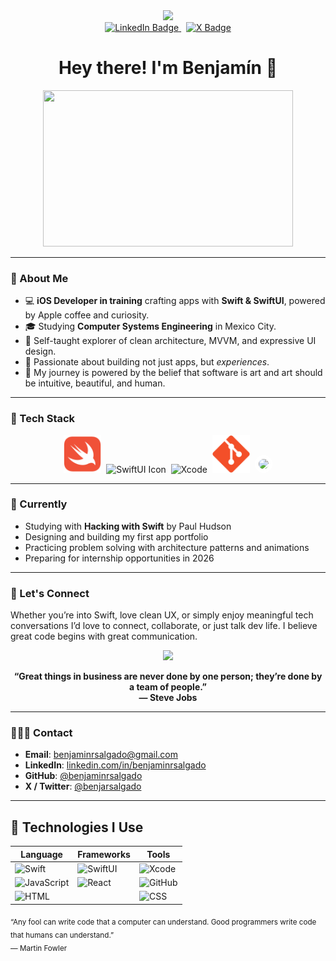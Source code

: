 <div id="header" align="center">
  <img src="https://media.giphy.com/media/v1.Y2lkPTc5MGI3NjExbnFidWYzZGxpMDYwdGRrYmlvbWtxMGk3cmI3dnZ5YmpocTZwazh5aiZlcD12MV9naWZzX3NlYXJjaCZjdD1n/CTkWFZ1IDvsfS/giphy.gif" width="250"/>
</div>

<div id="badges" align="center">
  <a href="https://www.linkedin.com/in/benjaminrsalgado" target="_blank">
    <img src="https://img.shields.io/badge/LinkedIn-%230077B5?style=for-the-badge&logo=linkedin&logoColor=white" alt="LinkedIn Badge"/>
  </a>
  &nbsp;
  <a href="https://twitter.com/benjarsalgado" target="_blank">
    <img src="https://img.shields.io/badge/X-black?style=for-the-badge&logo=x&logoColor=white" alt="X Badge"/>
  </a>
</div>

<h1 align="center">Hey there! I'm Benjamín 👋</h1>

<div align="center">
  <img src="https://media.giphy.com/media/KaLU4hOFIJui5Yw15T/giphy.gif" width="400" height="250"/>
</div>

---

### 🤖 About Me

- 💻 **iOS Developer in training** crafting apps with **Swift & SwiftUI**, powered by Apple coffee and curiosity.
- 🎓 Studying **Computer Systems Engineering** in Mexico City.
- 🎨 Self-taught explorer of clean architecture, MVVM, and expressive UI design.
- 🧠 Passionate about building not just apps, but _experiences_.
- 🌌 My journey is powered by the belief that software is art and art should be intuitive, beautiful, and human.

---

### 🔧 Tech Stack

<div align="center">
  <img src="https://github.com/devicons/devicon/blob/master/icons/swift/swift-original.svg" title="Swift" alt="Swift" width="60" height="60"/>&nbsp;
  <img src="https://developer.apple.com/assets/elements/icons/swiftui/swiftui-96x96_2x.png" width="60" alt="SwiftUI Icon" />&nbsp;
  <img src="https://developer.apple.com/assets/elements/icons/xcode/xcode-128x128_2x.png" title="Xcode" alt="Xcode" width="60" height="64"/>&nbsp;
  <img src="https://github.com/devicons/devicon/blob/master/icons/git/git-original.svg" title="Git" alt="Git" width="60" height="60"/>&nbsp;
  <img src="https://img.icons8.com/ios-glyphs/90/github--v1.png" width="66" style="background:white; border-radius:50%; padding:6px;" />
</div>

---

### 📌 Currently

- Studying with **Hacking with Swift** by Paul Hudson
- Designing and building my first app portfolio
- Practicing problem solving with architecture patterns and animations
- Preparing for internship opportunities in 2026


---

### 📢 Let's Connect

Whether you’re into Swift, love clean UX, or simply enjoy meaningful tech conversations I’d love to connect, collaborate, or just talk dev life. I believe great code begins with great communication. 

<div align="center">
  <img src="https://media.giphy.com/media/l4pThMAKS4BOtz8d2/giphy.gif" width="300"/>
  <p><b>“Great things in business are never done by one person; they’re done by a team of people.”<br>— Steve Jobs</b></p>
</div>

---

### 👨🏻‍💻 Contact

- **Email**: benjaminrsalgado@gmail.com  
- **LinkedIn**: [linkedin.com/in/benjaminrsalgado](https://www.linkedin.com/in/benjaminrsalgado)
- **GitHub**: [@benjaminrsalgado](https://github.com/benjaminrsalgado)
- **X / Twitter**: [@benjarsalgado](https://twitter.com/benjarsalgado)  

---
## 🚀 Technologies I Use

| Language | Frameworks | Tools |
|----------|------------|-------|
| ![Swift](https://img.shields.io/badge/Swift-FA7343?style=for-the-badge&logo=swift&logoColor=white) | ![SwiftUI](https://img.shields.io/badge/SwiftUI-007AFF?style=for-the-badge&logo=swift&logoColor=white) | ![Xcode](https://img.shields.io/badge/Xcode-1575F9?style=for-the-badge&logo=xcode&logoColor=white) |
| ![JavaScript](https://img.shields.io/badge/JavaScript-F7DF1E?style=for-the-badge&logo=javascript&logoColor=black) | ![React](https://img.shields.io/badge/React-61DAFB?style=for-the-badge&logo=react&logoColor=black) | ![GitHub](https://img.shields.io/badge/GitHub-181717?style=for-the-badge&logo=github&logoColor=white) |
| ![HTML](https://img.shields.io/badge/HTML-E34F26?style=for-the-badge&logo=html5&logoColor=white) | | ![CSS](https://img.shields.io/badge/CSS-1572B6?style=for-the-badge&logo=css3&logoColor=white) |

<sub>“Any fool can write code that a computer can understand. Good programmers write code that humans can understand.”
<br>— Martin Fowler</b></p></sub>


